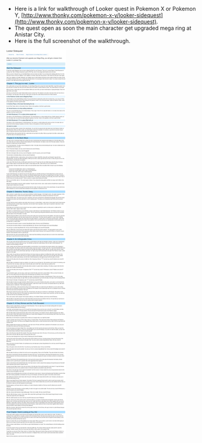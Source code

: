 * Here is a link for walkthrough of Looker quest in Pokemon X or Pokemon Y, [http://www.thonky.com/pokemon-x-y/looker-sidequest](http://www.thonky.com/pokemon-x-y/looker-sidequest).
* The quest open as soon the main character get upgraded mega ring at Anistar City.
* Here is the full screenshot of the walkthrough.

![./20161006-2259-cet-looker-quest-in-pokemon-xy-1.png](./20161006-2259-cet-looker-quest-in-pokemon-xy-1.png)